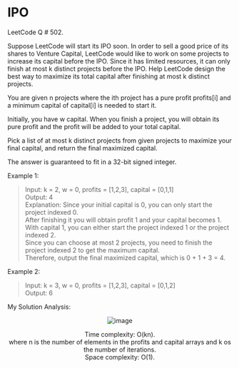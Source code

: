 # IPO

LeetCode Q # 502.

Suppose LeetCode will start its IPO soon. In order to sell a good price of its shares to Venture Capital, LeetCode would like to work on some projects to increase its capital before the IPO. Since it has limited resources, it can only finish at most k distinct projects before the IPO. Help LeetCode design the best way to maximize its total capital after finishing at most k distinct projects.

You are given n projects where the ith project has a pure profit profits[i] and a minimum capital of capital[i] is needed to start it.

Initially, you have w capital. When you finish a project, you will obtain its pure profit and the profit will be added to your total capital.

Pick a list of at most k distinct projects from given projects to maximize your final capital, and return the final maximized capital.

The answer is guaranteed to fit in a 32-bit signed integer.

Example 1:

>Input: k = 2, w = 0, profits = [1,2,3], capital = [0,1,1]</br>
>Output: 4</br>
>Explanation: Since your initial capital is 0, you can only start the project indexed 0.</br>
>After finishing it you will obtain profit 1 and your capital becomes 1.</br>
>With capital 1, you can either start the project indexed 1 or the project indexed 2.</br>
>Since you can choose at most 2 projects, you need to finish the project indexed 2 to get the maximum capital.</br>
>Therefore, output the final maximized capital, which is 0 + 1 + 3 = 4.

Example 2:

>Input: k = 3, w = 0, profits = [1,2,3], capital = [0,1,2]</br>
>Output: 6

My Solution Analysis:

<div align = "center">

  ![image](https://github.com/xo-azeem/IPO-LeetCode/assets/171427226/850fe579-67b5-4ab8-9986-a85d407b7492)

  Time complexity: O(kn).</br> where n is the number of elements in the profits and capital arrays and k os the number of iterations.</br>Space complexity: O(1).
</div>
